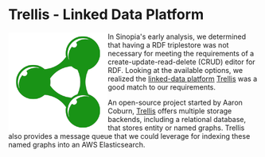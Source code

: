 # Trellis - Linked Data Platform
<img src="../img/trellis-ldp.png" alt="Trellis Logo" style="float: left" />

In Sinopia's early analysis, we determined that having a RDF triplestore was
not necessary for meeting the requirements of a create-update-read-delete (CRUD)
editor for RDF. Looking at the available options, we realized the 
[linked-data platform](https://www.w3.org/TR/ldp/) [Trellis][TRELLIS] was a 
good match to our requirements.

An open-source project started by Aaron Coburn, [Trellis][TRELLIS] offers multiple
storage backends, including a relational database, that stores entity or named graphs. Trellis
also provides a message queue that we could leverage for indexing these named graphs
into an AWS Elasticsearch.


[ES]: https://aws.amazon.com/elasticsearch-service/
[MQ]: https://aws.amazon.com/amazon-mq/
[TRELLIS]: https://www.trellisldp.org/

